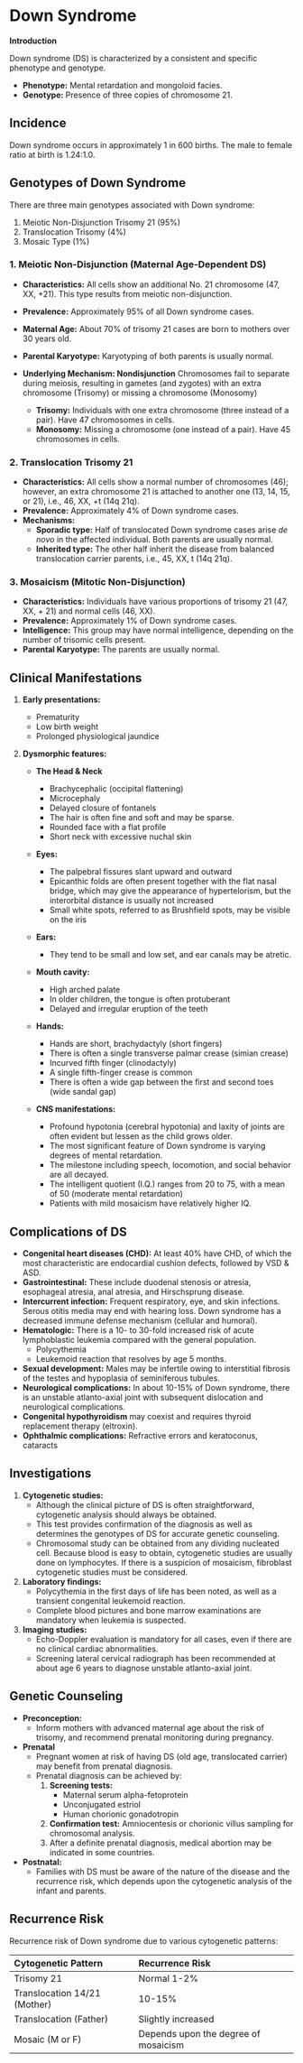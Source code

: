 # Down Syndrome

**Introduction**

Down syndrome (DS) is characterized by a consistent and specific phenotype and genotype.

*   **Phenotype:** Mental retardation and mongoloid facies.
*   **Genotype:** Presence of three copies of chromosome 21.

## Incidence

Down syndrome occurs in approximately 1 in 600 births. The male to female ratio at birth is 1.24:1.0.

## Genotypes of Down Syndrome

There are three main genotypes associated with Down syndrome:

1.  Meiotic Non-Disjunction Trisomy 21 (95%)
2.  Translocation Trisomy (4%)
3.  Mosaic Type (1%)

### 1. Meiotic Non-Disjunction (Maternal Age-Dependent DS)

*   **Characteristics:** All cells show an additional No. 21 chromosome (47, XX, +21). This type results from meiotic non-disjunction.
*   **Prevalence:** Approximately 95% of all Down syndrome cases.
*   **Maternal Age:** About 70% of trisomy 21 cases are born to mothers over 30 years old.
*   **Parental Karyotype:** Karyotyping of both parents is usually normal.
*   **Underlying Mechanism: Nondisjunction** Chromosomes fail to separate during meiosis, resulting in gametes (and zygotes) with an extra chromosome (Trisomy) or missing a chromosome (Monosomy)

    *   **Trisomy:** Individuals with one extra chromosome (three instead of a pair). Have 47 chromosomes in cells.
    *   **Monosomy:** Missing a chromosome (one instead of a pair). Have 45 chromosomes in cells.

### 2. Translocation Trisomy 21

*   **Characteristics:** All cells show a normal number of chromosomes (46); however, an extra chromosome 21 is attached to another one (13, 14, 15, or 21), i.e., 46, XX, +t (14q 21q).
*   **Prevalence:** Approximately 4% of Down syndrome cases.
*   **Mechanisms:**
    *   **Sporadic type:** Half of translocated Down syndrome cases arise *de novo* in the affected individual. Both parents are usually normal.
    *   **Inherited type:** The other half inherit the disease from balanced translocation carrier parents, i.e., 45, XX, t (14q 21q).

### 3. Mosaicism (Mitotic Non-Disjunction)

*   **Characteristics:** Individuals have various proportions of trisomy 21 (47, XX, + 21) and normal cells (46, XX).
*   **Prevalence:** Approximately 1% of Down syndrome cases.
*   **Intelligence:** This group may have normal intelligence, depending on the number of trisomic cells present.
*   **Parental Karyotype:** The parents are usually normal.

## Clinical Manifestations

1.  **Early presentations:**
    *   Prematurity
    *   Low birth weight
    *   Prolonged physiological jaundice

2.  **Dysmorphic features:**

    *   **The Head & Neck**
        *   Brachycephalic (occipital flattening)
        *   Microcephaly
        *   Delayed closure of fontanels
        *   The hair is often fine and soft and may be sparse.
        *   Rounded face with a flat profile
        *   Short neck with excessive nuchal skin
    *   **Eyes:**
        *   The palpebral fissures slant upward and outward
        *   Epicanthic folds are often present together with the flat nasal bridge, which may give the appearance of hypertelorism, but the interorbital distance is usually not increased
        *   Small white spots, referred to as Brushfield spots, may be visible on the iris
    *   **Ears:**
        *   They tend to be small and low set, and ear canals may be atretic.
    *   **Mouth cavity:**
        *   High arched palate
        *   In older children, the tongue is often protuberant
        *   Delayed and irregular eruption of the teeth
    *   **Hands:**
        *   Hands are short, brachydactyly (short fingers)
        *   There is often a single transverse palmar crease (simian crease)
        *   Incurved fifth finger (clinodactyly)
        *   A single fifth-finger crease is common
        *   There is often a wide gap between the first and second toes (wide sandal gap)

    *   **CNS manifestations:**
        *   Profound hypotonia (cerebral hypotonia) and laxity of joints are often evident but lessen as the child grows older.
        *   The most significant feature of Down syndrome is varying degrees of mental retardation.
        *   The milestone including speech, locomotion, and social behavior are all decayed.
        *   The intelligent quotient (I.Q.) ranges from 20 to 75, with a mean of 50 (moderate mental retardation)
        *   Patients with mild mosaicism have relatively higher IQ.

## Complications of DS

*   **Congenital heart diseases (CHD):** At least 40% have CHD, of which the most characteristic are endocardial cushion defects, followed by VSD & ASD.
*   **Gastrointestinal:** These include duodenal stenosis or atresia, esophageal atresia, anal atresia, and Hirschsprung disease.
*   **Intercurrent infection:** Frequent respiratory, eye, and skin infections. Serous otitis media may end with hearing loss. Down syndrome has a decreased immune defense mechanism (cellular and humoral).
*   **Hematologic:** There is a 10- to 30-fold increased risk of acute lymphoblastic leukemia compared with the general population.
    *   Polycythemia
    *   Leukemoid reaction that resolves by age 5 months.
*   **Sexual development:** Males may be infertile owing to interstitial fibrosis of the testes and hypoplasia of seminiferous tubules.
*   **Neurological complications:** In about 10-15% of Down syndrome, there is an unstable atlanto-axial joint with subsequent dislocation and neurological complications.
*   **Congenital hypothyroidism** may coexist and requires thyroid replacement therapy (eltroxin).
*   **Ophthalmic complications:** Refractive errors and keratoconus, cataracts

## Investigations

1.  **Cytogenetic studies:**
    *   Although the clinical picture of DS is often straightforward, cytogenetic analysis should always be obtained.
    *   This test provides confirmation of the diagnosis as well as determines the genotypes of DS for accurate genetic counseling.
    *   Chromosomal study can be obtained from any dividing nucleated cell. Because blood is easy to obtain, cytogenetic studies are usually done on lymphocytes. If there is a suspicion of mosaicism, fibroblast cytogenetic studies must be considered.
2.  **Laboratory findings:**
    *   Polycythemia in the first days of life has been noted, as well as a transient congenital leukemoid reaction.
    *   Complete blood pictures and bone marrow examinations are mandatory when leukemia is suspected.
3.  **Imaging studies:**
    *   Echo-Doppler evaluation is mandatory for all cases, even if there are no clinical cardiac abnormalities.
    *   Screening lateral cervical radiograph has been recommended at about age 6 years to diagnose unstable atlanto-axial joint.

## Genetic Counseling

*   **Preconception:**
    *   Inform mothers with advanced maternal age about the risk of trisomy, and recommend prenatal monitoring during pregnancy.
*   **Prenatal**
    *   Pregnant women at risk of having DS (old age, translocated carrier) may benefit from prenatal diagnosis.
    *   Prenatal diagnosis can be achieved by:
        1.  **Screening tests:**
            *   Maternal serum alpha-fetoprotein
            *   Unconjugated estriol
            *   Human chorionic gonadotropin
        2.  **Confirmation test:** Amniocentesis or chorionic villus sampling for chromosomal analysis.
        3.  After a definite prenatal diagnosis, medical abortion may be indicated in some countries.
*   **Postnatal:**
    *   Families with DS must be aware of the nature of the disease and the recurrence risk, which depends upon the cytogenetic analysis of the infant and parents.

## Recurrence Risk

Recurrence risk of Down syndrome due to various cytogenetic patterns:

| Cytogenetic Pattern     | Recurrence Risk                             |
| :---------------------- | :------------------------------------------ |
| Trisomy 21              | Normal 1-2%                                 |
| Translocation 14/21 (Mother) | 10-15%                                     |
| Translocation (Father) | Slightly increased                             |
| Mosaic (M or F)         | Depends upon the degree of mosaicism           |
